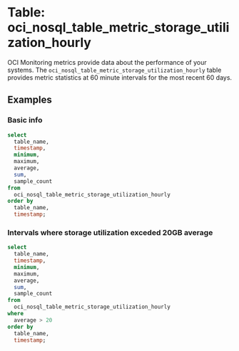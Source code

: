 # Table: oci_nosql_table_metric_storage_utilization_hourly

OCI Monitoring metrics provide data about the performance of your systems. The `oci_nosql_table_metric_storage_utilization_hourly` table provides metric statistics at 60 minute intervals for the most recent 60 days.

## Examples

### Basic info

```sql
select
  table_name,
  timestamp,
  minimum,
  maximum,
  average,
  sum,
  sample_count
from
  oci_nosql_table_metric_storage_utilization_hourly
order by
  table_name,
  timestamp;
```

### Intervals where storage utilization exceded 20GB average

```sql
select
  table_name,
  timestamp,
  minimum,
  maximum,
  average,
  sum,
  sample_count
from
  oci_nosql_table_metric_storage_utilization_hourly
where
  average > 20 
order by
  table_name,
  timestamp;
```
